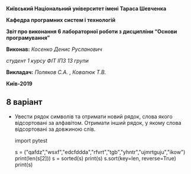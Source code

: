 **Київський Національний  університет імені Тараса Шевченка**

**Кафедра програмних систем і технологій**

**Звіт про виконання 6 лабораторної роботи  з дисципліни
“Основи програмування”**

**Виконав:** *Косенко Денис Русланович*

*студент 1 курсу ФІТ ІПЗ 13 групи*

**Викладач:**  *Поляков С.А. , Ковалюк Т.В.*

**Київ-2019**

## 8 варіант

- Увести рядок символів та отримати новий рядок, слова якого відсортовані за алфавітом. Отримати інший рядок, у якому слова відсортовані за довжиною слів.


    import pytest
    
    s = ("qafdz","wsxf","edcfddda","rfvrt","tgb","yhntr","ujmrtguju","ikow")
    print(len(s[2]))
    s = sorted(s)
    print(s)
    s.sort(key=len, reverse=True)
    print(s)
